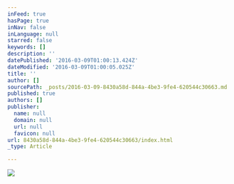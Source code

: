```yaml
---
inFeed: true
hasPage: true
inNav: false
inLanguage: null
starred: false
keywords: []
description: ''
datePublished: '2016-03-09T01:00:13.424Z'
dateModified: '2016-03-09T01:00:05.025Z'
title: ''
author: []
sourcePath: _posts/2016-03-09-8430a58d-844a-4be3-9fe4-620544c30663.md
published: true
authors: []
publisher:
  name: null
  domain: null
  url: null
  favicon: null
url: 8430a58d-844a-4be3-9fe4-620544c30663/index.html
_type: Article

---
```

![](https://s3-us-west-2.amazonaws.com/the-grid-img/p/f6df7eb1d11c2c98e22007a26cc4285e5437e1ac.jpg)